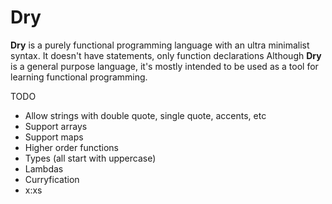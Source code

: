 # Dry
**Dry** is a purely functional programming language with an ultra minimalist syntax. It doesn't have statements, only function declarations Although **Dry** is a general purpose language, it's mostly intended to be used as a tool for learning functional programming.

TODO
* Allow strings with double quote, single quote, accents, etc
* Support arrays
* Support maps
* Higher order functions
* Types (all start with uppercase)
* Lambdas
* Curryfication
* x:xs